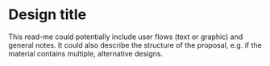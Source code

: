 # Design title
This read-me could potentially include user flows (text or graphic) and general notes. It could also describe the structure of the proposal, e.g. if the material contains multiple, alternative designs.
